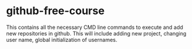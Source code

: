 # github-free-course
This contains all the necessary CMD line commands to execute and add new repositories in github. This will include adding new project, changing user name, global initialization of usernames. 
